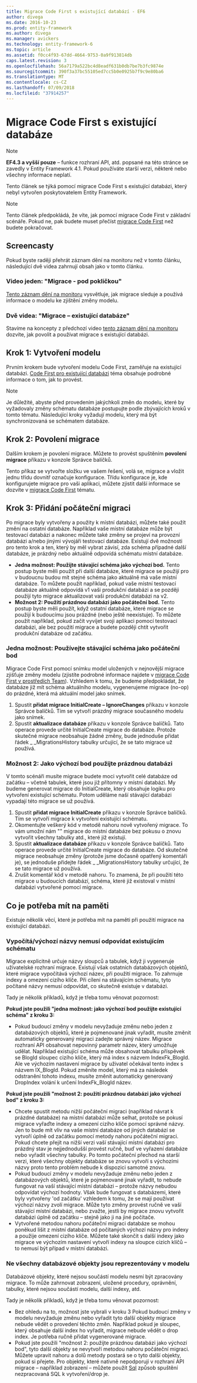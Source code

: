 ```yaml
---
title: Migrace Code First s existující databází - EF6
author: divega
ms.date: 2016-10-23
ms.prod: entity-framework
ms.author: divega
ms.manager: avickers
ms.technology: entity-framework-6
ms.topic: article
ms.assetid: f0cc4f93-67dd-4664-9753-0a9f913814db
caps.latest.revision: 3
ms.openlocfilehash: 56a7179a522bc4d8eadf631b0db7be7b3fc9874e
ms.sourcegitcommit: 390f3a37bc55105ed7cc5b0e0925b7f9c9e80ba6
ms.translationtype: MT
ms.contentlocale: cs-CZ
ms.lasthandoff: 07/09/2018
ms.locfileid: "37914257"
---
```

# <a name="code-first-migrations-with-an-existing-database"></a>Migrace Code First s existující databáze
> [!NOTE]
> **EF4.3 a vyšší pouze** – funkce rozhraní API, atd. popsané na této stránce se zavedly v Entity Framework 4.1. Pokud používáte starší verzi, některé nebo všechny informace neplatí.

Tento článek se týká pomocí migrace Code First s existující databázi, který nebyl vytvořen poskytovatelem Entity Framework.

> [!NOTE]
> Tento článek předpokládá, že víte, jak pomocí migrace Code First v základní scénáře. Pokud ne, pak budete muset přečíst [migrace Code First](~/ef6/modeling/code-first/migrations/index.md) než budete pokračovat.

## <a name="screencasts"></a>Screencasty

Pokud byste raději přehrát záznam dění na monitoru než v tomto článku, následující dvě videa zahrnují obsah jako v tomto článku.

### <a name="video-one-migrations---under-the-hood"></a>Video jeden: "Migrace - pod pokličkou"

[Tento záznam dění na monitoru](http://channel9.msdn.com/blogs/ef/migrations-under-the-hood) vysvětluje, jak migrace sleduje a používá informace o modelu ke zjištění změny modelu.

### <a name="video-two-migrations---existing-databases"></a>Dvě videa: "Migrace – existující databáze"

Stavíme na koncepty z předchozí video [tento záznam dění na monitoru](http://channel9.msdn.com/blogs/ef/migrations-existing-databases) dozvíte, jak povolit a používat migrace s existující databázi.

## <a name="step-1-create-a-model"></a>Krok 1: Vytvoření modelu

Prvním krokem bude vytvoření modelu Code First, zaměřuje na existující databázi. [Code First pro existující databázi](~/ef6/modeling/code-first/workflows/existing-database.md) téma obsahuje podrobné informace o tom, jak to provést.

>[!NOTE]
> Je důležité, abyste před provedením jakýchkoli změn do modelu, které by vyžadovaly změny schématu databáze postupujte podle zbývajících kroků v tomto tématu. Následující kroky vyžadují modelu, který má být synchronizovaná se schématem databáze.

## <a name="step-2-enable-migrations"></a>Krok 2: Povolení migrace

Dalším krokem je povolení migrace. Můžete to provést spuštěním **povolení migrace** příkazu v konzole Správce balíčků.

Tento příkaz se vytvořte složku ve vašem řešení, volá se, migrace a vložit jednu třídu dovnitř označuje konfigurace. Třídu konfigurace je, kde konfigurujete migrace pro vaši aplikaci, můžete zjistit další informace se dozvíte v [migrace Code First](~/ef6/modeling/code-first/migrations/index.md) tématu.

## <a name="step-3-add-an-initial-migration"></a>Krok 3: Přidání počáteční migraci

Po migrace byly vytvořeny a použity k místní databázi, můžete také použít změní na ostatní databáze. Například vaše místní databáze může být testovací databázi a nakonec můžete také změny se projeví na provozní databázi a/nebo jinými vývojáři testovací databáze. Existují dvě možnosti pro tento krok a ten, který by měl vybrat závisí, zda schéma případné další databáze, je prázdný nebo aktuálně odpovídá schématu místní databáze.

-   **Jedna možnost: Použijte stávající schéma jako výchozí bod.** Tento postup byste měli použít při další databáze, které migrace se použijí pro v budoucnu budou mít stejné schéma jako aktuálně má vaše místní databáze. To můžete použít například, pokud vaše místní testovací databáze aktuálně odpovídá v1 vaši produkční databázi a se později použijí tyto migrace aktualizovat vaši produkční databázi na v2.
-   **Možnost 2: Použití prázdnou databázi jako počáteční bod.** Tento postup byste měli použít, když ostatní databáze, které migrace se použijí k budoucímu jsou prázdné (nebo ještě neexistuje). To můžete použít například, pokud začít vyvíjet svoji aplikaci pomocí testovací databázi, ale bez použití migrace a budete později chtít vytvořit produkční databáze od začátku.

### <a name="option-one-use-existing-schema-as-a-starting-point"></a>Jedna možnost: Používejte stávající schéma jako počáteční bod

Migrace Code First pomocí snímku model uložených v nejnovější migrace zjišťuje změny modelu (zjistíte podrobné informace najdete v [migrace Code First v prostředích Team](~/ef6/modeling/code-first/migrations/teams.md)). Vzhledem k tomu, že budeme předpokládat, že databáze již mít schéma aktuálního modelu, vygenerujeme migrace (no-op) do prázdné, která má aktuální model jako snímek.

1.  Spustit **přidat migrace InitialCreate – IgnoreChanges** příkazu v konzole Správce balíčků. Tím se vytvoří prázdný migrace současného modelu jako snímek.
2.  Spustit **aktualizace databáze** příkazu v konzole Správce balíčků. Tato operace provede určité InitialCreate migrace do databáze. Protože skutečné migrace neobsahuje žádné změny, bude jednoduše přidat řádek \_ \_MigrationsHistory tabulky určující, že se tato migrace už používá.

### <a name="option-two-use-empty-database-as-a-starting-point"></a>Možnost 2: Jako výchozí bod použijte prázdnou databázi

V tomto scénáři musíte migrace budete moci vytvořit celé databáze od začátku – včetně tabulek, které jsou již přítomny v místní databázi. My budeme generovat migrace do InitialCreate, který obsahuje logiku pro vytvoření existující schématu. Potom uděláme naší stávající databázi vypadají této migrace se už používá.

1.  Spustit **přidat migrace InitialCreate** příkazu v konzole Správce balíčků. Tím se vytvoří migrace k vytvoření existující schématu.
2.  Okomentujte veškerý kód v metodě nahoru nově vytvořený migrace. To vám umožní nám "" migrace do místní databáze bez pokusu o znovu vytvořit všechny tabulky atd., které již existují.
3.  Spustit **aktualizace databáze** příkazu v konzole Správce balíčků. Tato operace provede určité InitialCreate migrace do databáze. Od skutečné migrace neobsahuje změny (protože jsme dočasně opatřený komentáři je), se jednoduše přidejte řádek \_ \_MigrationsHistory tabulky určující, že se tato migrace už používá.
4.  Zrušit komentář kód v metodě nahoru. To znamená, že při použití této migrace u budoucích databází, schéma, které již existoval v místní databázi vytvořené pomocí migrace.

## <a name="things-to-be-aware-of"></a>Co je potřeba mít na paměti

Existuje několik věcí, které je potřeba mít na paměti při použití migrace na existující databázi.

### <a name="defaultcalculated-names-may-not-match-existing-schema"></a>Vypočítá/výchozí názvy nemusí odpovídat existujícím schématu

Migrace explicitně určuje názvy sloupců a tabulek, když ji vygeneruje uživatelské rozhraní migrace. Existují však ostatních databázových objektů, které migrace vypočítává výchozí název, při použití migrace. To zahrnuje indexy a omezení cizího klíče. Při cílení na stávajícím schématu, tyto počítané názvy nemusí odpovídat, co skutečně existuje v databázi.

Tady je několik příkladů, když je třeba tomu věnovat pozornost:

**Pokud jste použili "jedna možnost: jako výchozí bod použijte existující schéma" z kroku 3:**

-   Pokud budoucí změny v modelu nevyžaduje změnu nebo jeden z databázových objektů, které je pojmenované jinak vyřadit, musíte změnit automaticky generovaný migraci zadejte správný název. Migrace rozhraní API obsahovat nepovinný parametr název, který umožňuje udělat.
    Například existující schéma může obsahovat tabulku příspěvek se BlogId sloupec cizího klíče, který má index s názvem IndexFk\_BlogId. Ale ve výchozím nastavení migrace by uživatel očekával tento index s názvem IX\_BlogId. Pokud změníte model, který má za následek odstranění tohoto indexu, musíte změnit automaticky generovaný DropIndex volání k určení IndexFk\_BlogId název.

**Pokud jste použili "možnost 2: použití prázdnou databázi jako výchozí bod" z kroku 3:**

-   Chcete spustit metodu nižší počáteční migraci (například návrat k prázdné databáze) na místní databázi může selhat, protože se pokusí migrace vyřaďte indexy a omezení cizího klíče pomocí správné názvy. Jen to bude mít vliv na vaše místní databáze od jiných databází se vytvoří úplně od začátku pomocí metody nahoru počáteční migraci.
    Pokud chcete přejít na nižší verzi vaší stávající místní databázi pro prázdný stav je nejjednodušší provést ručně, buď ve vyřazení databáze nebo vyřadit všechny tabulky. Po tomto počáteční přechod na starší verzi, které všechny objekty databáze se znovu vytvoří s výchozími názvy proto tento problém nebude k dispozici samotné znovu.
-   Pokud budoucí změny v modelu nevyžaduje změnu nebo jeden z databázových objektů, které je pojmenované jinak vyřadit, to nebude fungovat na vaší stávající místní databázi – protože názvy nebudou odpovídat výchozí hodnoty. Však bude fungovat s databázemi, které byly vytvořeny 'od začátku' vzhledem k tomu, že se mají používat výchozí názvy zvolí migrace.
    Může tyto změny provést ručně ve vaší stávající místní databázi, nebo zvažte, jestli by migrace znovu vytvořit databázi úplně od začátku – stejně jako ji na jiné počítače.
-   Vytvořené metodou nahoru počáteční migraci databáze se mohou poněkud lišit z místní databáze od počítaných výchozí názvy pro indexy a použije omezení cizího klíče. Můžete také skončit s další indexy jako migrace ve výchozím nastavení vytvoří indexy na sloupce cizích klíčů – to nemusí být případ v místní databázi.

### <a name="not-all-database-objects-are-represented-in-the-model"></a>Ne všechny databázové objekty jsou reprezentovány v modelu

Databázové objekty, které nejsou součástí modelu nesmí být zpracovány migrace. To může zahrnovat zobrazení, uložené procedury, oprávnění, tabulky, které nejsou součástí modelu, další indexy, atd.

Tady je několik příkladů, když je třeba tomu věnovat pozornost:

-   Bez ohledu na to, možnost jste vybrali v kroku 3 Pokud budoucí změny v modelu nevyžaduje změnu nebo vyřadit tyto další objekty migrace nebude vědět o provedení těchto změn. Například pokud je sloupec, který obsahuje další index ho vyřadit, migrace nebude vědět o drop index. Je potřeba ručně přidat vygenerované migrace.
-   Pokud jste použili "možnost 2: použijte prázdnou databázi jako výchozí bod", tyto další objekty se nevytvoří metodou nahoru počáteční migraci.
    Můžete upravit nahoru a dolů metody postará se o tyto další objekty, pokud si přejete. Pro objekty, které nativně nepodporují v rozhraní API migrace – například zobrazení – můžete použít [Sql](https://msdn.microsoft.com/library/system.data.entity.migrations.dbmigration.sql.aspx) způsob spuštění nezpracovaná SQL k vytvoření/drop je.
